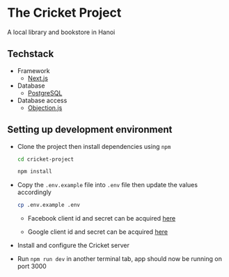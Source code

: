 # The Cricket Project

A local library and bookstore in Hanoi

## Techstack

- Framework
  - [Next.js](https://nextjs.org/)
- Database
  - [PostgreSQL](https://postgresql.org/)
- Database access
  - [Objection.js](https://vincit.github.io/objection.js/)

## Setting up development environment

- Clone the project then install dependencies using `npm`

  ```sh
  cd cricket-project

  npm install
  ```

- Copy the `.env.example` file into `.env` file then update the values accordingly

  ```sh
  cp .env.example .env
  ```

  - Facebook client id and secret can be acquired [here](https://developers.facebook.com/apps/)

  - Google client id and secret can be acquired [here](https://console.developers.google.com/apis/credentials)

- Install and configure the Cricket server

- Run `npm run dev` in another terminal tab, app should now be running on port 3000
